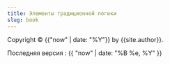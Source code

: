 ```yaml
---
title: Элементы традиционной логики
slug: book
---
```



Copyright &copy; {{"now" | date: "%Y"}} by {{site.author}}.

Последняя версия : {{ "now" | date: "%B %e, %Y" }}